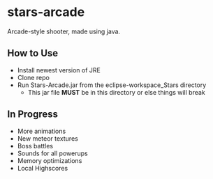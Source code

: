 # stars-arcade
Arcade-style shooter, made using java.

## How to Use
- Install newest version of JRE
- Clone repo
- Run Stars-Arcade.jar from the eclipse-workspace_Stars directory
  - This jar file **MUST** be in this directory or else things will break

## In Progress
- More animations
- New meteor textures
- Boss battles
- Sounds for all powerups
- Memory optimizations
- Local Highscores
